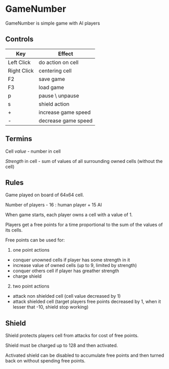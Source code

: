 GameNumber
====
GameNumber is simple game with AI players

Controls
----
| Key | Effect
| --- | ---
| Left Click | do action on cell
| Right Click | centering cell
| F2 | save game
| F3 | load game
| p | pause \ unpause
| s | shield action
| + | increase game speed
| - | decrease game speed

Termins
----
Cell _value_ - number in cell

_Strength_ in cell - sum of values of all surrounding owned cells (without the cell)

Rules
----
Game played on board of 64x64 cell.

Number of players - 16 : human player + 15 AI

When game starts, each player owns a cell with a value of 1.

Players get a free points for a time proportional to the sum of the values of its cells.

Free points can be used for:

1. one point actions
  - conquer unowned cells if player has some strength in it
  - increase value of owned cells (up to 9, limited by strength)
  - conquer others cell if player has greather strength
  - charge shield
2. two point actions
  - attack non shielded cell (cell value decreased by 1)
  - attack shielded cell (target players free points decreased by 1, when it lesser that -10, shield stop working)

Shield
----
Shield protects players cell from attacks for cost of free points.

Shield must be charged up to 128 and then activated.

Activated shield can be disabled to accumulate free points and then turned back on without spending free points.
